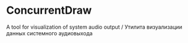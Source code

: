 # ConcurrentDraw
A tool for visualization of system audio output / Утилита визуализации данных системного аудиовыхода
